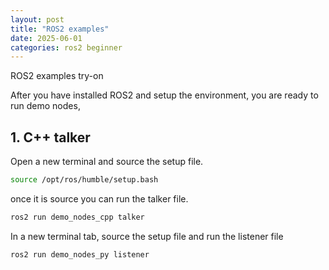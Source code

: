 ```yaml
---
layout: post
title: "ROS2 examples"
date: 2025-06-01
categories: ros2 beginner
---
```


ROS2 examples try-on

After you have installed ROS2 and setup the environment, you are ready to run demo nodes,

## 1. C++ talker

Open a new terminal and source the setup file.

```bash
source /opt/ros/humble/setup.bash
```
once it is source you can run the talker file.

```bash
ros2 run demo_nodes_cpp talker
```

In a new terminal tab, source the setup file and run the listener file 

```bash
ros2 run demo_nodes_py listener
```


